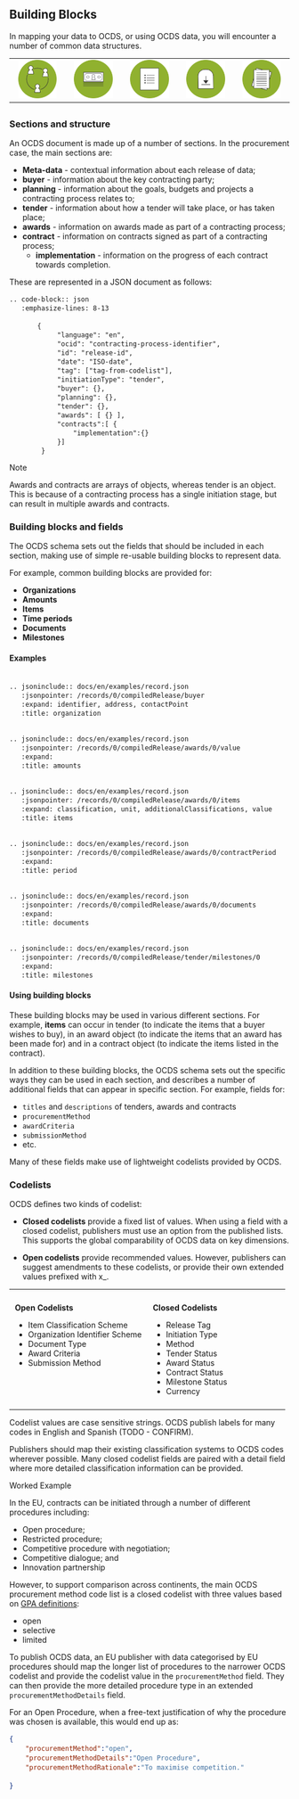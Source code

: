 ## Building Blocks

In mapping your data to OCDS, or using OCDS data, you will encounter a number of common data structures.

<table style="margin-bottom:2em;">
    <tr>
        <td width="20%" align="center"><img src="../../../assets/green_organisation.svg.png" width="80%"></td>
        <td width="20%" align="center"><img src="../../../assets/green_value.svg.png" width="80%"></td>
        <td width="20%" align="center"><img src="../../../assets/green_items.svg.png" width="80%"></td>
        <td width="20%" align="center"><img src="../../../assets/green_milestone.svg.png" width="80%"></td>
        <td width="20%" align="center"><img src="../../../assets/green_documents.svg.png" width="80%"></td>
    </tr>
</table>

### Sections and structure

An OCDS document is made up of a number of sections. In the procurement case, the main sections are:

* **Meta-data** - contextual information about each release of data;
* **buyer** - information about the key contracting party;
* **planning** - information about the goals, budgets and projects a contracting process relates to;
* **tender** - information about how a tender will take place, or has taken place;
* **awards** - information on awards made as part of a contracting process;
* **contract** - information on contracts signed as part of a contracting process;
  * **implementation** - information on the progress of each contract towards completion.

These are represented in a JSON document as follows:

```eval_rst
.. code-block:: json
   :emphasize-lines: 8-13
       
       {
            "language": "en",
            "ocid": "contracting-process-identifier",
            "id": "release-id",
            "date": "ISO-date",
            "tag": ["tag-from-codelist"],
            "initiationType": "tender",
            "buyer": {},
            "planning": {},
            "tender": {},
            "awards": [ {} ],
            "contracts":[ {
                "implementation":{}
            }]
        }
```

<div class="example hint" markdown=1>
    
<p class="first admonition-title">Note</p>
Awards and contracts are arrays of objects, whereas tender is an object. This is because of a contracting process has a single initiation stage, but can result in multiple awards and contracts. 

</div>

### Building blocks and fields

The OCDS schema sets out the fields that should be included in each section, making use of simple re-usable building blocks to represent data. 

For example, common building blocks are provided for:

* **Organizations** 
* **Amounts** 
* **Items**
* **Time periods**
* **Documents** 
* **Milestones**

#### Examples

```eval_rst

.. jsoninclude:: docs/en/examples/record.json
   :jsonpointer: /records/0/compiledRelease/buyer
   :expand: identifier, address, contactPoint
   :title: organization

```

```eval_rst

.. jsoninclude:: docs/en/examples/record.json
   :jsonpointer: /records/0/compiledRelease/awards/0/value
   :expand: 
   :title: amounts

```

```eval_rst

.. jsoninclude:: docs/en/examples/record.json
   :jsonpointer: /records/0/compiledRelease/awards/0/items
   :expand: classification, unit, additionalClassifications, value
   :title: items

```

```eval_rst

.. jsoninclude:: docs/en/examples/record.json
   :jsonpointer: /records/0/compiledRelease/awards/0/contractPeriod
   :expand: 
   :title: period

```

```eval_rst

.. jsoninclude:: docs/en/examples/record.json
   :jsonpointer: /records/0/compiledRelease/awards/0/documents
   :expand: 
   :title: documents

```

```eval_rst

.. jsoninclude:: docs/en/examples/record.json
   :jsonpointer: /records/0/compiledRelease/tender/milestones/0
   :expand: 
   :title: milestones

```

#### Using building blocks

These building blocks may be used in various different sections. For example, **items** can occur in tender (to indicate the items that a buyer wishes to buy), in an award object (to indicate the items that an award has been made for) and in a contract object (to indicate the items listed in the contract). 

In addition to these building blocks, the OCDS schema sets out the specific ways they can be used in each section, and describes a number of additional fields that can appear in specific section. For example, fields for:

* ```titles``` and ```descriptions``` of tenders, awards and contracts
* ```procurementMethod```
* ```awardCriteria```
* ```submissionMethod```
* etc.

Many of these fields make use of lightweight codelists provided by OCDS. 


### Codelists

OCDS defines two kinds of codelist:

* **Closed codelists** provide a fixed list of values. When using a field with a closed codelist, publishers must use an option from the published lists. This supports the global comparability of OCDS data on key dimensions.

* **Open codelists** provide recommended values. However, publishers can suggest amendments to these codelists, or provide their own extended values prefixed with x_.

<table width="100%">
<tr>
<td valign="top" width="50%" style="padding:10px;" markdown=1>

**Open Codelists**

* Item Classification Scheme
* Organization Identifier Scheme
* Document Type
* Award Criteria
* Submission Method

</td>
<td valign="top" width="50%" style="padding:10px;" markdown=1>

**Closed Codelists**

* Release Tag
* Initiation Type
* Method
* Tender Status
* Award Status
* Contract Status
* Milestone Status
* Currency

</td>
</tr>
</table>


Codelist values are case sensitive strings. OCDS publish labels for many codes in English and Spanish (TODO - CONFIRM). 

Publishers should map their existing classification systems to OCDS codes wherever possible. Many closed codelist fields are paired with a detail field where more detailed classification information can be provided. 

<div class="example hint" markdown=1>

<p class="first admonition-title">Worked Example</p>

In the EU, contracts can be initiated through a number of different procedures including:

* Open procedure;
* Restricted procedure; 
* Competitive procedure with negotiation; 
* Competitive dialogue; and
* Innovation partnership

However, to support comparison across continents, the main OCDS procurement method code list is a closed codelist with three values based on [GPA definitions](http://www.wto.org/english/docs_e/legal_e/rev-gpr-94_01_e.htm):

* open
* selective
* limited

To publish OCDS data, an EU publisher with data categorised by EU procedures should map the longer list of procedures to the narrower OCDS codelist and provide the codelist value in the ```procurementMethod``` field. They can then provide the more detailed procedure type in an extended ```procurementMethodDetails``` field.

For an Open Procedure, when a free-text justification of why the procedure was chosen is available, this would end up as:

```json
{
    "procurementMethod":"open",
    "procurementMethodDetails":"Open Procedure",
    "procurementMethodRationale":"To maximise competition."
    
}
```

</div>




<style>
    pre.renderjson { overflow: scroll; font-size:smaller; border: 1px solid grey;}
    .renderjson a { text-decoration: none; }
    .renderjson .disclosure { color: crimson; font-size: 150%; }
    .renderjson .syntax { color: grey; }
    .renderjson .string { color: darkred; }
    .renderjson .number { color: darkcyan; }
    .renderjson .boolean { color: blueviolet; }
    .renderjson .key    { color: darkblue; }
    .renderjson .keyword { color: blue; }
    .renderjson .object.syntax { color: lightseagreen; }
    .renderjson .array.syntax  { color: orange; }
  </style>
  <script src="//code.jquery.com/jquery-1.11.3.min.js"></script>
  <script src="//code.jquery.com/jquery-migrate-1.2.1.min.js"></script>
  <script type="text/javascript" defer><!--
  var module;(module||{}).exports=renderjson=function(){function n(i,c,f,y,_,d){var p=f?"":c,g=function(n,o,i,c,f){var _,d=a(c),g=function(){_||e(d.parentNode,_=r(f(),u(l.hide,"disclosure",function(){_.style.display="none",d.style.display="inline"}))),_.style.display="inline",d.style.display="none"};e(d,u(l.show,"disclosure",g),t(c+" syntax",n),u(o,null,g),t(c+" syntax",i));var h=e(a(),s(p.slice(0,-1)),d);return y>0&&g(),h};return null===i?t(null,p,"keyword","null"):void 0===i?t(null,p,"keyword","undefined"):"string"==typeof i&&i.length>_?g('"',i.substr(0,_)+" ...",'"',"string",function(){return e(a("string"),t(null,p,"string",JSON.stringify(i)))}):"object"!=typeof i?t(null,p,typeof i,JSON.stringify(i)):i.constructor==Array?0==i.length?t(null,p,"array syntax","[]"):g("["," ... ","]","array",function(){for(var r=e(a("array"),t("array syntax","[",null,"\n")),o=0;o<i.length;o++)e(r,n(i[o],c+"    ",!1,y-1,_,d),o!=i.length-1?t("syntax",","):[],s("\n"));return e(r,t(null,c,"array syntax","]")),r}):o(i)?t(null,p,"object syntax","{}"):g("{","...","}","object",function(){var r=e(a("object"),t("object syntax","{",null,"\n"));for(var o in i)var u=o;var f=Object.keys(i);d&&(f=f.sort());for(var p in f){var o=f[p];e(r,t(null,c+"    ","key",'"'+o+'"',"object syntax",": "),n(i[o],c+"    ",!0,l.default_open.indexOf(o)>-1?y+1:y-1,_,d),o!=u?t("syntax",","):[],s("\n"))}return e(r,t(null,c,"object syntax","}")),r})}var t=function(){for(var n=[];arguments.length;)n.push(e(a(Array.prototype.shift.call(arguments)),s(Array.prototype.shift.call(arguments))));return n},e=function(){for(var n=Array.prototype.shift.call(arguments),t=0;t<arguments.length;t++)arguments[t].constructor==Array?e.apply(this,[n].concat(arguments[t])):n.appendChild(arguments[t]);return n},r=function(n,t){return n.insertBefore(t,n.firstChild),n},o=function(n){for(var t in n)if(n.hasOwnProperty(t))return!1;return!0},s=function(n){return document.createTextNode(n)},a=function(n){var t=document.createElement("span");return n&&(t.className=n),t},u=function(n,t,e){var r=document.createElement("a");return t&&(r.className=t),r.appendChild(s(n)),r.href="#",r.onclick=function(){return e(),!1},r},l=function i(t){var r=e(document.createElement("pre"),n(t,"",!1,i.show_to_level,i.max_string_length,i.sort_objects));return r.className="renderjson",r};return l.set_icons=function(n,t){return l.show=n,l.hide=t,l},l.set_show_to_level=function(n){return l.show_to_level="string"==typeof n&&"all"===n.toLowerCase()?Number.MAX_VALUE:n,l},l.set_max_string_length=function(n){return l.max_string_length="string"==typeof n&&"none"===n.toLowerCase()?Number.MAX_VALUE:n,l},l.set_sort_objects=function(n){return l.sort_objects=n,l},l.set_show_by_default=function(n){return l.show_to_level=n?Number.MAX_VALUE:0,l},l.set_default_open=function(n){return l.default_open=n?n:[],l},l.set_icons("⊕","⊖"),l.set_show_by_default(!1),l.set_sort_objects(!1),l.set_max_string_length("none"),l.set_default_open([]),l}();
  $( document ).ready(function() {
      $(".expandjson").each(function(){
       classList = $(this).attr("class").split(/\s+/);
       expand = []
       $.each(classList, function(index, item) {
         if (item.indexOf('expand') === 0) {
           expand.push(item.replace('expand-',''))
         }
         if (item.indexOf('file') === 0) {
           filename = item
         }
       });
       jsontext = $(this).text().trim()
       json = JSON.parse(jsontext)
       if(json.length) {
           json = json[0]
       }
       $(this).html(renderjson.set_show_to_level(1).set_max_string_length(100).set_default_open(expand)(json))
       if($(this).siblings(".selection-container").length === 0) { // NEED TO FIX THE CODE HERE. MOVE THINGS INTO THE PARENT CLASS CORRECTLY!
           id = Math.floor(5 * (Math.random() % 1));
           $(this).wrap("<div class='selection-container'></div>")
           $(this).parent().prepend(
               $("<select name='select-"+id +"'></select>")
               .change(function(){ 
                    $(this).siblings(".highlight-json").hide();
                    $(this).siblings("."+ $(this).val()).show();
                }))
           $(this).siblings("select").append($("<option></option>").attr("value",filename).text(filename.replace("file-",""))) 
       } else {   
           container = $(this).siblings(".selection-container")
           $(this).detach().appendTo(container)
           $(this).siblings("select").append($("<option></option>").attr("value",filename).text(filename.replace("file-",""))) 
           $(this).hide()
       }
    });
});
--></script>